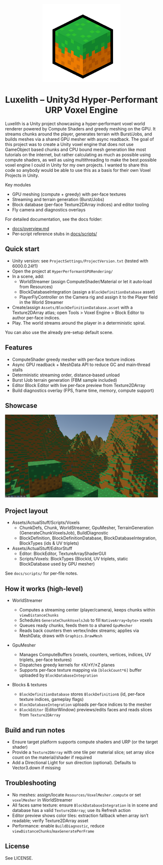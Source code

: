 <p align="center">
  <img src="docs/images/Logo.png" alt="Luxelith Logo" width="256">
  
</p>
<h1 align="center">Luxelith – Unity3d Hyper‑Performant URP Voxel Engine</h1>

Luxelith is a Unity project showcasing a hyper‑performant voxel world renderer powered by Compute Shaders and greedy meshing on the GPU. It streams chunks around the player, generates terrain with Burst/Jobs, and builds meshes via a shared GPU mesher with async readback. The goal of this project was to create a Unity voxel engine that does not use GameObject based chunks and CPU bound mesh generation like most tutorials on the internet, but rather calculating as much as possible using compute shaders, as well as using multithreading to make the best possible voxel engine I could in Unity for my own projects. I wanted to share this code so anybody would be able to use this as a basis for their own Voxel Projects in Unity.

Key modules
- GPU meshing (compute + greedy) with per‑face textures
- Streaming and terrain generation (Burst/Jobs)
- Block database (per‑face Texture2DArray indices) and editor tooling
- Fly camera and diagnostics overlays

For detailed documentation, see the docs folder:
- [docs/overview.md](docs/overview.md)
- Per‑script reference stubs in [docs/scripts/](docs/scripts/)

## Quick start

- Unity version: see `ProjectSettings/ProjectVersion.txt` (tested with 6000.0.24f1)
- Open the project at `HyperPerformantGPURendering/`
- In a scene, add:
  - WorldStreamer (assign ComputeShader/Material or let it auto‑load from Resources)
  - BlockDatabaseIntegration (assign a `BlockDefinitionDatabase` asset)
  - PlayerFlyController on the Camera rig and assign it to the Player field in the World Streamer
- Create/assign `Assets/BlockDefinitionDatabase.asset` with a Texture2DArray atlas; open Tools > Voxel Engine > Block Editor to author per‑face indices.
- Play. The world streams around the player in a deterministic spiral.

You can also use the already pre-setup default scene.

## Features

- ComputeShader greedy mesher with per‑face texture indices
- Async GPU readback + MeshData API to reduce GC and main‑thread stalls
- Deterministic streaming order, distance‑based unload
- Burst IJob terrain generation (FBM sample included)
- Editor Block Editor with live per‑face preview from Texture2DArray
- Build diagnostics overlay (FPS, frame time, memory, compute support)

## Showcase

<p align="center">
  <img src="docs/images/Enviorment%20Showcase.png" alt="Environment Showcase">
</p>

## Project layout

- Assets/ActualStuff/Scripts/Voxels
  - ChunkDefs, Chunk, WorldStreamer, GpuMesher, TerrainGeneration (GenerateChunkVoxelsJob), BuildDiagnostic
  - BlockDefinition, BlockDefinitionDatabase, BlockDatabaseIntegration, BlockTypes (ids & UV triplets)
- Assets/ActualStuff/EditorStuff
  - Editor: BlockEditor, TextureArrayShaderGUI
  - Scripts/Voxels: BlockTypes (BlockId, UV triplets, static BlockDatabase used by GPU mesher)

See `docs/scripts/` for per‑file notes.

## How it works (high‑level)

- WorldStreamer
  - Computes a streaming center (player/camera), keeps chunks within `viewDistanceChunks`
  - Schedules `GenerateChunkVoxelsJob` to fill `NativeArray<byte>` voxels
  - Queues ready chunks, feeds them to a shared `GpuMesher`
  - Reads back counters then vertex/index streams; applies via MeshData; draws with `Graphics.DrawMesh`

- GpuMesher
  - Manages ComputeBuffers (voxels, counters, vertices, indices, UV triplets, per‑face textures)
  - Dispatches greedy kernels for ±X/±Y/±Z planes
  - Supports per‑face texture mapping via `[blockCount*6]` buffer uploaded by `BlockDatabaseIntegration`

- Blocks & textures
  - `BlockDefinitionDatabase` stores `BlockDefinition`s (id, per‑face texture indices, gameplay flags)
  - `BlockDatabaseIntegration` uploads per‑face indices to the mesher
  - `BlockEditor` (EditorWindow) previews/edits faces and reads slices from `Texture2DArray`

## Build and run notes

- Ensure target platform supports compute shaders and URP (or the target shader)
- Provide a `Texture2DArray` with one tile per material slice; set array slice count on the material/shader if required
- Add a Directional Light for sun direction (optional). Defaults to Vector3.down if missing

## Troubleshooting

- No meshes: assign/locate `Resources/VoxelMesher.compute` or set `voxelMesher` in WorldStreamer
- All faces same texture: ensure `BlockDatabaseIntegration` is in scene and database has a valid `Texture2DArray`; use its Refresh action
- Editor preview shows color tiles: extraction fallback when array isn’t readable; verify Texture2DArray asset
- Performance: enable `BuildDiagnostic`, reduce `viewDistanceChunks`/`maxGeneratePerFrame`

## License

See LICENSE.
